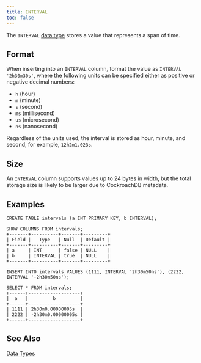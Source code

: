 ```yaml
---
title: INTERVAL
toc: false
---
```


The `INTERVAL` [data type](data-types.html) stores a value that represents a span of time. 

<div id="toc"></div>

## Format

When inserting into an `INTERVAL` column, format the value as `INTERVAL '2h30m30s'`, where the following units can be specified either as positive or negative decimal numbers:

- `h` (hour)
- `m` (minute)
- `s` (second)
- `ms` (millisecond)
- `us` (microsecond)
- `ns` (nanosecond)

Regardless of the units used, the interval is stored as hour, minute, and second, for example, `12h2m1.023s`.

## Size

An `INTERVAL` column supports values up to 24 bytes in width, but the total storage size is likely to be larger due to CockroachDB metadata. 

## Examples

~~~
CREATE TABLE intervals (a INT PRIMARY KEY, b INTERVAL);

SHOW COLUMNS FROM intervals;
+-------+----------+-------+---------+
| Field |   Type   | Null  | Default |
+-------+----------+-------+---------+
| a     | INT      | false | NULL    |
| b     | INTERVAL | true  | NULL    |
+-------+----------+-------+---------+

INSERT INTO intervals VALUES (1111, INTERVAL '2h30m50ns'), (2222, INTERVAL '-2h30m50ns');

SELECT * FROM intervals;
+------+-------------------+
|  a   |         b         |
+------+-------------------+
| 1111 | 2h30m0.00000005s  |
| 2222 | -2h30m0.00000005s |
+------+-------------------+
~~~

## See Also

[Data Types](data-types.html)
